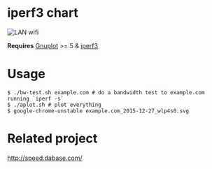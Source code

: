 # iperf3 chart

<img src=http://s.natalian.org/2015-12-27/nuc.local_2015-12-27_wlp4s0.svg alt="LAN wifi">

**Requires** [Gnuplot](http://www.gnuplot.info/) >= 5 & [iperf3](http://software.es.net/iperf/)

# Usage

	$ ./bw-test.sh example.com # do a bandwidth test to example.com running `iperf -s`
	$ ./aplot.sh # plot everything
	$ google-chrome-unstable example.com_2015-12-27_wlp4s0.svg

# Related project

<http://speed.dabase.com/>
